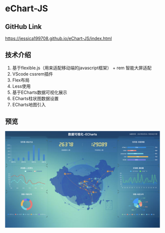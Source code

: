 # eChart-JS

## GitHub Link
https://jessica199708.github.io/eChart-JS/index.html

## 技术介绍
1. 基于flexible.js（用来适配移动端的javascript框架） + rem 智能大屏适配
2. VScode cssrem插件
3. Flex布局
4. Less使用
5. 基于ECharts数据可视化展示
6. ECharts柱状图数据设置
7. ECharts地图引入

## 预览
![preview](https://github.com/jessica199708/eChart-JS/blob/main/imges/preview.png)
